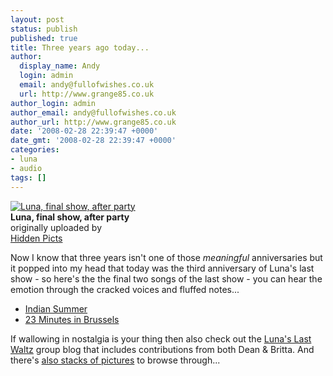 ```yaml
---
layout: post
status: publish
published: true
title: Three years ago today...
author:
  display_name: Andy
  login: admin
  email: andy@fullofwishes.co.uk
  url: http://www.grange85.co.uk
author_login: admin
author_email: andy@fullofwishes.co.uk
author_url: http://www.grange85.co.uk
date: '2008-02-28 22:39:47 +0000'
date_gmt: '2008-02-28 22:39:47 +0000'
categories:
- luna
- audio
tags: []
---
```

<div class="imagebox-a"><a href="http://www.flickr.com/photos/franckd/2215504848/" title="Photo Sharing"><img src="http://farm3.static.flickr.com/2381/2215504848_e37b6d44c7_m.jpg" alt="Luna, final show, after party" /></a><br/><strong>Luna, final show, after party</strong><br/>originally uploaded by<br/><a href="http://www.flickr.com/people/franckd/">Hidden Picts</a></div>
<div>
<p>Now I know that three years isn't one of those <em>meaningful</em> anniversaries but it popped into my head that today was the third anniversary of Luna's last show - so here's the the final two songs of the last show - you can hear the emotion through the cracked voices and fluffed notes...</p>
<ul>
<li><a href="http://www.box.net/shared/75ibhzw8wo">Indian Summer</a></li>
<li><a href="http://www.box.net/shared/pwgtw3wwsc">23 Minutes in Brussels</a></li>
</ul>
<p>If wallowing in nostalgia is your thing then also check out the <a href="http://lunaslastwaltz.blogspot.com/">Luna's Last Waltz</a> group blog that includes contributions from both Dean & Britta. And there's <a href="/database/show/2005-02-28-luna-bowery-ballroom-new-york-ny-usa/">also stacks of pictures</a> to browse through...</p>
<p><br clear="right"/>
</div>

